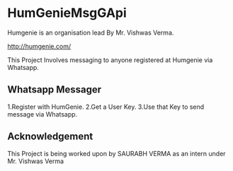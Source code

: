 # HumGenieMsgGApi

Humgenie is an organisation lead By Mr. Vishwas Verma.

<http://humgenie.com/>

This Project Involves messaging to anyone registered at Humgenie via Whatsapp.

## Whatsapp Messager

1.Register with HumGenie.
2.Get a User Key.
3.Use that Key to send message via Whatsapp.

## Acknowledgement

This Project is being worked upon by SAURABH VERMA as an intern under Mr. Vishwas Verma
